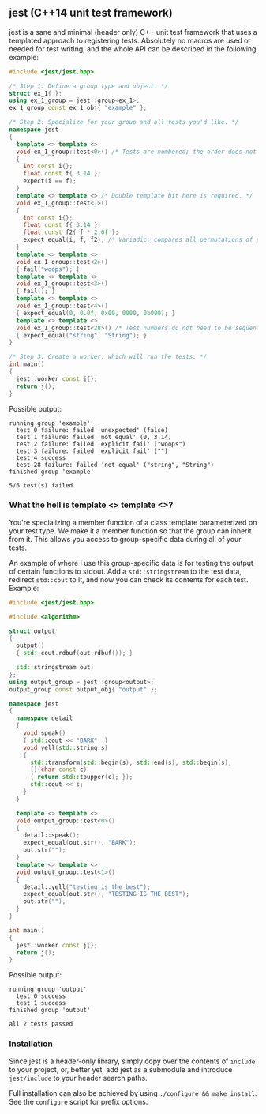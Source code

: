 jest (C++14 unit test framework)
---

jest is a sane and minimal (header only) C++ unit test framework that uses a templated approach to registering tests. Absolutely no macros are used or needed for test writing, and the whole API can be described in the following example:

```cpp
#include <jest/jest.hpp>

/* Step 1: Define a group type and object. */
struct ex_1{ };
using ex_1_group = jest::group<ex_1>;
ex_1_group const ex_1_obj{ "example" };

/* Step 2: Specialize for your group and all tests you'd like. */
namespace jest
{
  template <> template <>
  void ex_1_group::test<0>() /* Tests are numbered; the order does not matter. */
  {
    int const i{};
    float const f{ 3.14 };
    expect(i == f);
  }
  template <> template <> /* Double template bit here is required. */
  void ex_1_group::test<1>()
  {
    int const i{};
    float const f{ 3.14 };
    float const f2{ f * 2.0f };
    expect_equal(i, f, f2); /* Variadic; compares all permutations of pairs. */
  }
  template <> template <>
  void ex_1_group::test<2>()
  { fail("woops"); }
  template <> template <>
  void ex_1_group::test<3>()
  { fail(); }
  template <> template <>
  void ex_1_group::test<4>()
  { expect_equal(0, 0.0f, 0x00, 0000, 0b000); }
  template <> template <>
  void ex_1_group::test<28>() /* Test numbers do not need to be sequential. */
  { expect_equal("string", "String"); }
}

/* Step 3: Create a worker, which will run the tests. */
int main()
{
  jest::worker const j{};
  return j();
}
```
Possible output:
```
running group 'example'
  test 0 failure: failed 'unexpected' (false)
  test 1 failure: failed 'not equal' (0, 3.14)
  test 2 failure: failed 'explicit fail' ("woops")
  test 3 failure: failed 'explicit fail' ("")
  test 4 success
  test 28 failure: failed 'not equal' ("string", "String")
finished group 'example'

5/6 test(s) failed

```

### What the hell is template <> template <>?
You're specializing a member function of a class template parameterized on your test type. We make it a member function so that the group can inherit from it. This allows you access to group-specific data during all of your tests.

An example of where I use this group-specific data is for testing the output of certain functions to stdout. Add a `std::stringstream` to the test data, redirect `std::cout` to it, and now you can check its contents for each test. Example:
```cpp
#include <jest/jest.hpp>

#include <algorithm>

struct output
{
  output()
  { std::cout.rdbuf(out.rdbuf()); }

  std::stringstream out;
};
using output_group = jest::group<output>;
output_group const output_obj{ "output" };

namespace jest
{
  namespace detail
  {
    void speak()
    { std::cout << "BARK"; }
    void yell(std::string s)
    {
      std::transform(std::begin(s), std::end(s), std::begin(s),
      [](char const c)
      { return std::toupper(c); });
      std::cout << s;
    }
  }

  template <> template <>
  void output_group::test<0>()
  {
    detail::speak();
    expect_equal(out.str(), "BARK");
    out.str("");
  }
  template <> template <>
  void output_group::test<1>()
  {
    detail::yell("testing is the best");
    expect_equal(out.str(), "TESTING IS THE BEST");
    out.str("");
  }
}

int main()
{
  jest::worker const j{};
  return j();
}
```
Possible output:
```
running group 'output'
  test 0 success
  test 1 success
finished group 'output'

all 2 tests passed
```

### Installation
Since jest is a header-only library, simply copy over the contents of `include` to your project, or, better yet, add jest as a submodule and introduce `jest/include` to your header search paths.  

Full installation can also be achieved by using `./configure && make install`. See the `configure` script for prefix options.  
